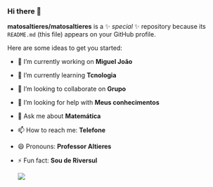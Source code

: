 ### Hi there 👋


**matosaltieres/matosaltieres** is a ✨ _special_ ✨ repository because its `README.md` (this file) appears on your GitHub profile.

Here are some ideas to get you started:

- 🔭 I’m currently working on **Miguel João**
- 🌱 I’m currently learning **Tcnologia**
- 👯 I’m looking to collaborate on **Grupo**
- 🤔 I’m looking for help with **Meus conhecimentos**
- 💬 Ask me about **Matemática**
- 📫 How to reach me: **Telefone**
- 😄 Pronouns: **Professor Altieres**
- ⚡ Fun fact: **Sou de Riversul**
  
  ![](https://i.pinimg.com/originals/40/79/8b/40798b052db029bb5cd397ccadf792fd.gif)
